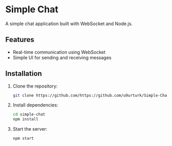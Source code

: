 # Simple Chat

A simple chat application built with WebSocket and Node.js.

## Features
- Real-time communication using WebSocket
- Simple UI for sending and receiving messages

## Installation

1. Clone the repository:
   ```bash
   git clone https://github.com/https://github.com/u9urturk/Simple-Chat.git
2. Install dependencies:
   ```bash
   cd simple-chat
   npm install


4. Start the server:
   ``` bash
   npm start
